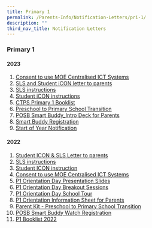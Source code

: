 ```yaml
---
title: Primary 1
permalink: /Parents-Info/Notification-Letters/pri-1/
description: ""
third_nav_title: Notification Letters
---
```

### Primary 1

#### 2023

1. [Consent to use MOE Centralised ICT Systems](/files/2023/P1/CTP009%20Consent%20to%20use%20MOEs%20Centralised%20ICT%20SYstems_CTPS%20with%20signature.pdf)
2. [SLS and Student iCON letter to parents](/files/2023/P1/CTP_2023_012%20Student%20ICON%20and%20SLS%20letter%20to%20P1%20parents.pdf)
3. [SLS instructions](/files/2023/P1/CTP_2023_012%20Annex%20A%20-%20SLS%20Account%20Management%20-%20Guide%20for%20Students%20(Pri).pdf)
4. [Student iCON instructions](/files/2023/P1/CTP_2023_012%20Annex%20B%20-%20Student%20iCON%20Onboarding%20Guide.pdf)
5. [CTPS Primary 1 Booklist](/files/2023/P1/CTPS%20Primary%201%20Booklist.pdf)
6. [Preschool to Primary School Transition](/files/2023/P1/Parent%20Kit%20-%20Preschool%20to%20Primary%20School%20Transition.pdf)
7. [POSB Smart Buddy_Intro Deck for Parents](/files/2023/P1/POSB%20Smart%20Buddy_Intro%20Deck%20for%20Parents.pdf)
8. [Smart Buddy Registration](/files/2023/P1/Smart%20Buddy%20Registration%20Letter%20(Primary-Online).pdf)
9. [Start of Year Notification](/files/2023/T1/2023%20Start%20of%20Year%20Notification_FINAL%20v2.pdf)

#### 2022
1. [Student ICON & SLS Letter to parents](/files/Student%20ICON%20&%20SLS%20Letter%20to%20parents.pdf)
2. [SLS instructions](/files/SLS%20instructions.pdf)
3. [Student ICON instruction](/files/Student%20ICON%20instruction.pdf)
4. [Consent to use MOE Centralised ICT Systems](/files/Consent%20to%20use%20MOE%20Centralised%20ICT%20Systems.pdf)
5. [P1 Orientation Day Presentation Slides](/files/P1%20Orientation%20Day%20Presentation%20Slides.pdf)
6. [P1 Orientation Day Breakout Sessions](files/P1%20Orientation%20Day%20Breakout%20Sessions.pdf)
7. [P1 Orientation Day School Tour](/files/P1%20Orientation%20Day%20School%20Tour.pdf)
8. [P1 Orientation Information Sheet for Parents](/files/P1%20Orientation%20Information%20Sheet%20for%20Parents.pdf)
9. [Parent Kit - Preschool to Primary School Transition](/files/Parent%20Kit%20-%20Preschool%20to%20Primary%20School%20Transition.pdf)
10. [POSB Smart Buddy Watch Registration](/files/POSB%20Smart%20Buddy%20Watch%20Registration.pdf)
11. [P1 Booklist 2022](/files/P1%20Booklist%202022.pdf)

